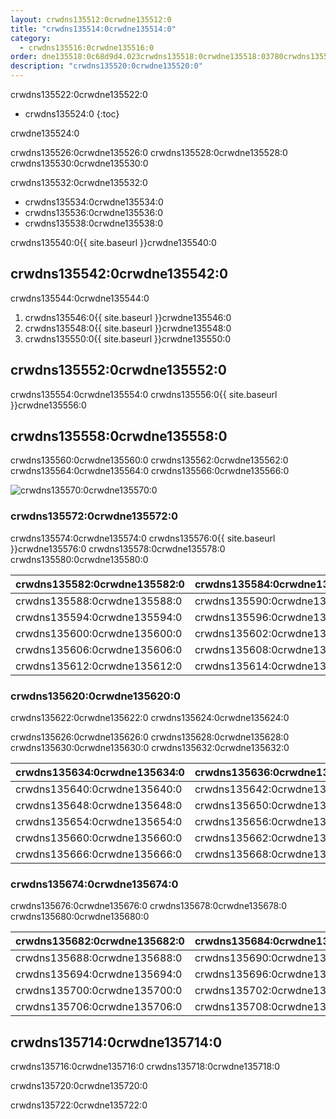 ```yaml
---
layout: crwdns135512:0crwdne135512:0
title: "crwdns135514:0crwdne135514:0"
category:
  - crwdns135516:0crwdne135516:0
order: dne135518:0c68d9d4.023crwdns135518:0crwdne135518:03780crwdns135518:0crwdne135518:0
description: "crwdns135520:0crwdne135520:0"
---
```

crwdns135522:0crwdne135522:0

* crwdns135524:0
{:toc}

crwdne135524:0

crwdns135526:0crwdne135526:0 crwdns135528:0crwdne135528:0 crwdns135530:0crwdne135530:0

crwdns135532:0crwdne135532:0

* crwdns135534:0crwdne135534:0 
* crwdns135536:0crwdne135536:0
* crwdns135538:0crwdne135538:0 

crwdns135540:0{{ site.baseurl }}crwdne135540:0

## crwdns135542:0crwdne135542:0

crwdns135544:0crwdne135544:0

1. crwdns135546:0{{ site.baseurl }}crwdne135546:0
2. crwdns135548:0{{ site.baseurl }}crwdne135548:0
3. crwdns135550:0{{ site.baseurl }}crwdne135550:0

## crwdns135552:0crwdne135552:0

crwdns135554:0crwdne135554:0 crwdns135556:0{{ site.baseurl }}crwdne135556:0

## crwdns135558:0crwdne135558:0

crwdns135560:0crwdne135560:0 crwdns135562:0crwdne135562:0 crwdns135564:0crwdne135564:0 crwdns135566:0crwdne135566:0

![crwdns135570:0crwdne135570:0](crwdns135568:0{{site.baseurl}}crwdne135568:0)

### crwdns135572:0crwdne135572:0

crwdns135574:0crwdne135574:0 crwdns135576:0{{ site.baseurl }}crwdne135576:0 crwdns135578:0crwdne135578:0 crwdns135580:0crwdne135580:0

| crwdns135582:0crwdne135582:0 | crwdns135584:0crwdne135584:0 | crwdns135586:0crwdne135586:0 |
| ---------------------------- | ---------------------------- | ---------------------------- |
| crwdns135588:0crwdne135588:0 | crwdns135590:0crwdne135590:0 | crwdns135592:0crwdne135592:0 |
| crwdns135594:0crwdne135594:0 | crwdns135596:0crwdne135596:0 | crwdns135598:0crwdne135598:0 |
| crwdns135600:0crwdne135600:0 | crwdns135602:0crwdne135602:0 | crwdns135604:0crwdne135604:0 |
| crwdns135606:0crwdne135606:0 | crwdns135608:0crwdne135608:0 | crwdns135610:0crwdne135610:0 |
| crwdns135612:0crwdne135612:0 | crwdns135614:0crwdne135614:0 | crwdns135616:0crwdne135616:0 | crwdns135618:0crwdne135618:0 

### crwdns135620:0crwdne135620:0

crwdns135622:0crwdne135622:0 crwdns135624:0crwdne135624:0

crwdns135626:0crwdne135626:0 crwdns135628:0crwdne135628:0 crwdns135630:0crwdne135630:0 crwdns135632:0crwdne135632:0

| crwdns135634:0crwdne135634:0 | crwdns135636:0crwdne135636:0 | crwdns135638:0crwdne135638:0                                 |
| ---------------------------- | ---------------------------- | ------------------------------------------------------------ |
| crwdns135640:0crwdne135640:0 | crwdns135642:0crwdne135642:0 | [crwdns135646:0crwdne135646:0](crwdns135644:0crwdne135644:0) |
| crwdns135648:0crwdne135648:0 | crwdns135650:0crwdne135650:0 | crwdns135652:0crwdne135652:0                                 |
| crwdns135654:0crwdne135654:0 | crwdns135656:0crwdne135656:0 | crwdns135658:0crwdne135658:0                                 |
| crwdns135660:0crwdne135660:0 | crwdns135662:0crwdne135662:0 | crwdns135664:0crwdne135664:0                                 |
| crwdns135666:0crwdne135666:0 | crwdns135668:0crwdne135668:0 | crwdns135670:0crwdne135670:0                                 | crwdns135672:0crwdne135672:0 

### crwdns135674:0crwdne135674:0

crwdns135676:0crwdne135676:0 crwdns135678:0crwdne135678:0 crwdns135680:0crwdne135680:0

| crwdns135682:0crwdne135682:0 | crwdns135684:0crwdne135684:0 | crwdns135686:0crwdne135686:0 |
| ---------------------------- | ---------------------------- | ---------------------------- |
| crwdns135688:0crwdne135688:0 | crwdns135690:0crwdne135690:0 | crwdns135692:0crwdne135692:0 |
| crwdns135694:0crwdne135694:0 | crwdns135696:0crwdne135696:0 | crwdns135698:0crwdne135698:0 |
| crwdns135700:0crwdne135700:0 | crwdns135702:0crwdne135702:0 | crwdns135704:0crwdne135704:0 |
| crwdns135706:0crwdne135706:0 | crwdns135708:0crwdne135708:0 | crwdns135710:0crwdne135710:0 | crwdns135712:0crwdne135712:0 

## crwdns135714:0crwdne135714:0

crwdns135716:0crwdne135716:0 crwdns135718:0crwdne135718:0

crwdns135720:0crwdne135720:0

crwdns135722:0crwdne135722:0
